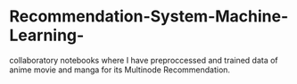 # Recommendation-System-Machine-Learning-
collaboratory notebooks where I have preproccessed and trained data of anime movie and manga for its Multinode Recommendation.
